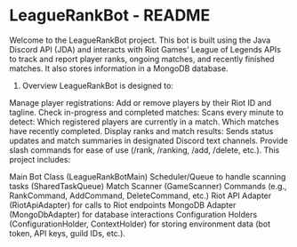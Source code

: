 # LeagueRankBot - README

Welcome to the LeagueRankBot project. This bot is built using the Java Discord API (JDA) and interacts with Riot Games’ League of Legends APIs to track and report player ranks, ongoing matches, and recently finished matches. It also stores information in a MongoDB database.

1. Overview
LeagueRankBot is designed to:

Manage player registrations: Add or remove players by their Riot ID and tagline.
Check in-progress and completed matches: Scans every minute to detect:
Which registered players are currently in a match.
Which matches have recently completed.
Display ranks and match results: Sends status updates and match summaries in designated Discord text channels.
Provide slash commands for ease of use (/rank, /ranking, /add, /delete, etc.).
This project includes:

Main Bot Class (LeagueRankBotMain)
Scheduler/Queue to handle scanning tasks (SharedTaskQueue)
Match Scanner (GameScanner)
Commands (e.g., RankCommand, AddCommand, DeleteCommand, etc.)
Riot API Adapter (RiotApiAdapter) for calls to Riot endpoints
MongoDB Adapter (MongoDbAdapter) for database interactions
Configuration Holders (ConfigurationHolder, ContextHolder) for storing environment data (bot token, API keys, guild IDs, etc.).
